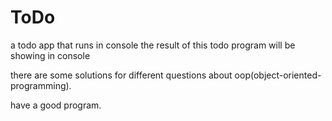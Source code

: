 # ToDo
a todo app that runs in console
the result of this todo program will be showing in console 

there are some solutions for different questions about oop(object-oriented-programming).

have a good program.
